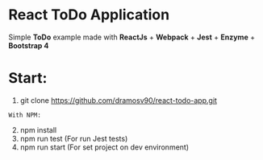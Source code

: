 # React ToDo Application
Simple **ToDo** example made with **ReactJs** + **Webpack** + **Jest** + **Enzyme** + **Bootstrap 4**

# Start:
1. git clone https://github.com/dramosv90/react-todo-app.git

`With NPM:`

2. npm install
3. npm run test (For run Jest tests)
4. npm run start (For set project on dev environment)
